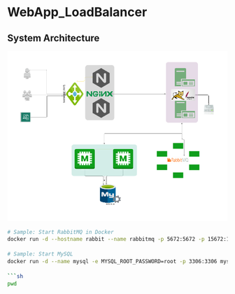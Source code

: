 # WebApp_LoadBalancer
## System Architecture
![System Architecture](images/system_architecture.png)

```bash
# Sample: Start RabbitMQ in Docker
docker run -d --hostname rabbit --name rabbitmq -p 5672:5672 -p 15672:15672 rabbitmq:management

# Sample: Start MySQL
docker run -d --name mysql -e MYSQL_ROOT_PASSWORD=root -p 3306:3306 mysql:5.7

```sh
pwd
